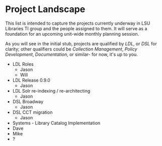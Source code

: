 # Project Landscape
This list is intended to capture the projects currently underway in LSU Libraries TI group and the people assigned to them.
It will serve as a foundation for an upcoming unit-wide monthly planning session.

As you will see in the initial stub, projects are qualified by *LDL*, or *DSL* for clarity; other qualifiers could be *Collection Management*, *Policy Development*, *Documentation*, or similar- for now, it's up to you.

- LDL Roles
  - Jason
  - Will
- LDL Release 0.9.0
  - Jason
- LDL Solr re-indexing / re-architecting
  - Jason
- DSL Broadway
  - Jason
- DSL CCT migration
  - Jason
 - Systems - Library Catalog Implementation
  - Dave
  - Mike
  - ?
